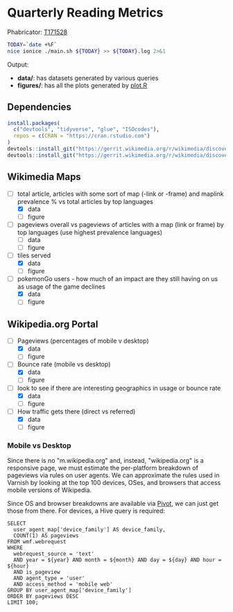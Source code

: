 # Quarterly Reading Metrics

Phabricator: [T171528](https://phabricator.wikimedia.org/T171528)

```bash
TODAY=`date +%F`
nice ionice ./main.sh ${TODAY} >> ${TODAY}.log 2>&1
```

Output:

- **data/**: has datasets generated by various queries
- **figures/**: has all the plots generated by [plot.R](plot.R)

## Dependencies

```R
install.packages(
  c("devtools", "tidyverse", "glue", "ISOcodes"),
  repos = c(CRAN = "https://cran.rstudio.com")
)
devtools::install_git("https://gerrit.wikimedia.org/r/wikimedia/discovery/wmf")
devtools::install_git("https://gerrit.wikimedia.org/r/wikimedia/discovery/polloi")
```

## Wikimedia Maps

- [ ] total article, articles with some sort of map (-link or -frame) and maplink prevalence % vs total articles by top languages
    - [x] data
    - [ ] figure
- [ ] pageviews overall vs pageviews of articles with a map (link or frame) by top languages (use highest prevalence languages)
    - [ ] data
    - [ ] figure
- [ ] tiles served
    - [x] data
    - [ ] figure
- [ ] pokemonGo users - how much of an impact are they still having on us as usage of the game declines
    - [x] data
    - [ ] figure

## Wikipedia.org Portal

- [ ] Pageviews (percentages of mobile v desktop)
    - [x] data
    - [ ] figure
- [ ] Bounce rate (mobile vs desktop)
    - [x] data
    - [ ] figure
- [ ] look to see if there are interesting geographics in usage or bounce rate
    - [x] data
    - [ ] figure
- [ ] How traffic gets there (direct vs referred)
    - [x] data
    - [ ] figure

### Mobile vs Desktop

Since there is no "m.wikipedia.org" and, instead, "wikipedia.org" is a responsive page, we must estimate the per-platform breakdown of pageviews via rules on user agents. We can approximate the rules used in Varnish by looking at the top 100 devices, OSes, and browsers that access mobile versions of Wikipedia.

Since OS and browser breakdowns are available via [Pivot](https://pivot.wikimedia.org), we can just get those from there. For devices, a Hive query is required:

```Hive
SELECT
  user_agent_map['device_family'] AS device_family,
  COUNT(1) AS pageviews
FROM wmf.webrequest
WHERE
  webrequest_source = 'text'
  AND year = ${year} AND month = ${month} AND day = ${day} AND hour = ${hour}
  AND is_pageview
  AND agent_type = 'user'
  AND access_method = 'mobile web'
GROUP BY user_agent_map['device_family']
ORDER BY pageviews DESC
LIMIT 100;
```
